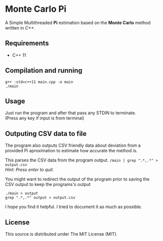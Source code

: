 Monte Carlo Pi
==============

A Simple Multithreaded **Pi** estimation based on the **Monte Carlo** method written in *C++*.

Requirements
------------
 * C++ 11

Compilation and running
-----------------------
```
g++ -std=c++11 main.cpp -o main
./main
```

Usage
-----
Just run the program and after that pass any STDIN to terminate.  
(Press any key if input is from terminal)

Outputing CSV data to file
---------------------------
The program also outputs CSV friendly data about deviation from a provided Pi aproximation to estimate how accurate the method is.

This parses the CSV data from the program output.
```/main | grep ".*,.*" > output.csv ```  
_Hint: Press enter to quit._

You might want to redirect the output of the program prior to saving the CSV output to keep the programs's output
```
./main > output
grep ".*,.*" output > output.csv
```

I hope you find it helpful. I tried to document it as much as possible.

License
-------
This source is distributed under The MIT License (MIT).
